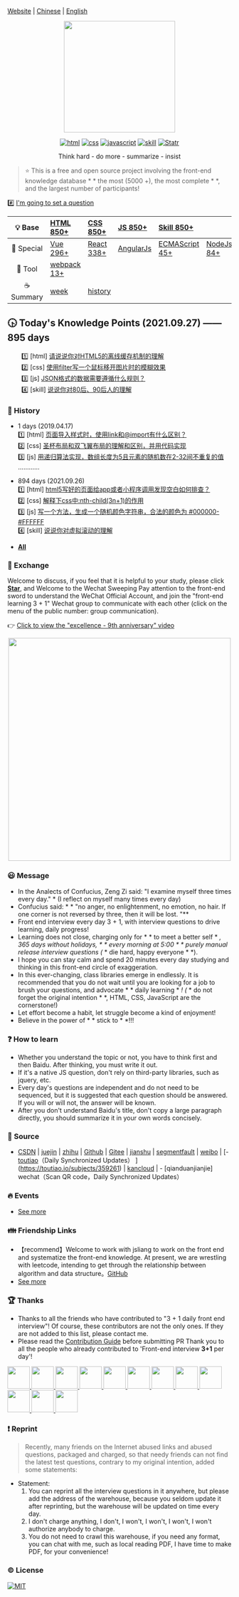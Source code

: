 [Website](http://www.h-camel.com/index.html) | [Chinese](https://github.com/haizlin/fe-interview/blob/master/README.md) | [English](https://github.com/haizlin/fe-interview/blob/master/README-en.md)

<div align="center">
    <a href="http://www.h-camel.com"><img src="http://www.h-camel.com/statics/images/logo.png" width="250px"></a>
</div>
  
<p align="center">
<a href="https://github.com/haizlin/fe-interview/issues"><img src="https://img.shields.io/github/languages/top/badges/shields.svg?label=html" alt="html"></a>
  <a href="https://github.com/haizlin/fe-interview/issues"><img src="https://img.shields.io/github/languages/top/badges/shields.svg?label=css" alt="css"></a>
  <a href="https://github.com/haizlin/fe-interview/issues"><img src="https://img.shields.io/github/languages/top/badges/shields.svg?label=javascript" alt="javascript"></a>
  <a href="https://github.com/haizlin/fe-interview/issues"><img src="https://img.shields.io/github/languages/top/badges/shields.svg?label=skill" alt="skill"></a>
  <a href="https://github.com/haizlin/fe-interview/stargazers"><img src="https://img.shields.io/redmine/plugin/stars/redmine_xlsx_format_issue_exporter.svg" alt="Statr"></a>
</p>
<p align="center">
    Think hard - do more - summarize - insist
</p>

> :star: This is a free and open source project involving the front-end knowledge database * * the most (5000 +), the most complete * *, and the largest number of participants!

:hash: [I'm going to set a question](http://www.h-camel.com/contribution.html) 

| :bulb: Base | [HTML 850+](category/html.md) | [CSS 850+](category/css.md) | [JS 850+](category/js.md) | [Skill 850+](category/skill.md) |  | | | 
| :---: | :---- | :--- | :---- | :---- | :---- | :---- | :---- | 
| :newspaper: Special | [Vue 296+](lib/Vue.md) | [React 338+](lib/React.md) | [AngularJs](lib/AngularJs.md)  | [ECMAScript 45+](category/ECMAScript.md) | [NodeJs 84+](category/nodejs.md) | [jQuery](lib/jQuery.md) | [wxapp](lib/wxapp.md) | 
| :hammer: Tool | [webpack 13+](tools/webpack.md) | 
| :coffee: Summary | [week](category/week.md) | [history](category/history.md)  |


## :clock430: Today's Knowledge Points (2021.09.27) —— 895 days  
&nbsp;&nbsp;&nbsp;&nbsp;&nbsp;&nbsp;&nbsp;&nbsp;:one: [html] [请说说你对HTML5的离线缓存机制的理解](https://github.com/haizlin/fe-interview/issues/4503)  
&nbsp;&nbsp;&nbsp;&nbsp;&nbsp;&nbsp;&nbsp;&nbsp;:two: [css] [使用filter写一个鼠标移开图片时的模糊效果](https://github.com/haizlin/fe-interview/issues/4504)  
&nbsp;&nbsp;&nbsp;&nbsp;&nbsp;&nbsp;&nbsp;&nbsp;:three: [js] [JSON格式的数据需要遵循什么规则？](https://github.com/haizlin/fe-interview/issues/4505)  
&nbsp;&nbsp;&nbsp;&nbsp;&nbsp;&nbsp;&nbsp;&nbsp;:four: [skill] [说说你对80后、90后人的理解](https://github.com/haizlin/fe-interview/issues/4506)  
 
  
### :camel: History
- 1 days (2019.04.17)  
    :one: [html] [页面导入样式时，使用link和@import有什么区别？](https://github.com/haizlin/fe-interview/issues/1)  
    :two: [css] [圣杯布局和双飞翼布局的理解和区别，并用代码实现](https://github.com/haizlin/fe-interview/issues/2)  
    :three: [js] [用递归算法实现，数组长度为5且元素的随机数在2-32间不重复的值](https://github.com/haizlin/fe-interview/issues/3)  
    …………  


- 894 days (2021.09.26)  
    	 :one: [html] [html5写好的页面给app或者小程序调用发现空白如何排查？](https://github.com/haizlin/fe-interview/issues/4498)  
	 :two: [css] [解释下css中:nth-child(3n+1)的作用](https://github.com/haizlin/fe-interview/issues/4499)  
	 :three: [js] [写一个方法，生成一个随机颜色字符串，合法的颜色为 #000000-#FFFFFF](https://github.com/haizlin/fe-interview/issues/4500)  
	 :four: [skill] [说说你对虚拟滚动的理解](https://github.com/haizlin/fe-interview/issues/4501)  
 
	
- **[All](category/history.md)**

### :baby_chick: Exchange
Welcome to discuss, if you feel that it is helpful to your study, please click [**Star**](https://github.com/haizlin/fe-interview), and Welcome to the Wechat Sweeping Pay attention to the front-end sword to understand the WeChat Official Account, and join the "front-end learning 3 + 1" Wechat group to communicate with each other (click on the menu of the public number: group communication).


:point_right:  [Click to view the "excellence - 9th anniversary" video](https://v.youku.com/v_show/id_XNDI2NDUyOTY2MA==.html?spm=a2h3j.8428770.3416059.1)  

<p align="center">
    <img src="https://github.com/haizlin/fe-interview/raw/master/resource/images/qrcode_liang.jpg" width="500px">
</p>

### :smiley: Message
- In the Analects of Confucius, Zeng Zi said: "I examine myself three times every day." * (I reflect on myself many times every day)
- Confucius said: * * "no anger, no enlightenment, no emotion, no hair. If one corner is not reversed by three, then it will be lost. "**
- Front end interview every day 3 + 1, with interview questions to drive learning, daily progress!
- Learning does not close, charging only for * * to meet a better self * *, 365 days without holidays, * * every morning at 5:00 * * purely manual release interview questions (* * die hard, happy everyone * *).
- I hope you can stay calm and spend 20 minutes every day studying and thinking in this front-end circle of exaggeration.
- In this ever-changing, class libraries emerge in endlessly. It is recommended that you do not wait until you are looking for a job to brush your questions, and advocate * * daily learning * *! (* * do not forget the original intention * *, HTML, CSS, JavaScript are the cornerstone!)
- Let effort become a habit, let struggle become a kind of enjoyment!
- Believe in the power of * * stick to * *!!!

### :question: How to learn
- Whether you understand the topic or not, you have to think first and then Baidu. After thinking, you must write it out.
- If it's a native JS question, don't rely on third-party libraries, such as jquery, etc.
- Every day's questions are independent and do not need to be sequenced, but it is suggested that each question should be answered. If you will or will not, the answer will be known.
- After you don't understand Baidu's title, don't copy a large paragraph directly, you should summarize it in your own words concisely.

### :palm_tree: Source
- [CSDN](https://blog.csdn.net/u013778905) | [juejin](https://juejin.im/user/5b5ff865f265da0f6b771700/posts) | [zhihu](https://zhuanlan.zhihu.com/fe-interview) | [Github](https://github.com/haizlin/fe-interview) | [Gitee](https://gitee.com/haizhilin/fe-interview) | [jianshu](https://www.jianshu.com/c/1ba24fbe0006) | [segmentfault](https://segmentfault.com/blog/frontend-interview) | [weibo](https://weibo.com/haizlin) | [- [toutiao](https://toutiao.io/subjects/359261)（Daily Synchronized Updates）
](https://toutiao.io/subjects/359261) | [kancloud](https://www.kancloud.cn/aya001001/fe-interview) | - [qianduanjianjie] wechat（Scan QR code，Daily Synchronized Updates）

### :fire: Events
* [See more](./resource/md/event.md)

### :family: Friendship Links
* 【recommend】Welcome to work with jsliang to work on the front end and systematize the front-end knowledge. At present, we are wrestling with leetcode, intending to get through the relationship between algorithm and data structure。[GitHub](https://github.com/LiangJunrong/document-library)
* [See more](./resource/md/link.md)

### :trophy: Thanks
* Thanks to all the friends who have contributed to "3 + 1 daily front end interview"! Of course, these contributors are not the only ones. If they are not added to this list, please contact me.
* Please read the [Contribution Guide](https://github.com/haizlin/fe-interview/blob/master/.github/PULL_REQUEST_TEMPLATE.md) before submitting PR
Thank you to all the people who already contributed to 'Front-end interview **3+1** per day'!

<a href="https://github.com/qq674785876">
    <img src="https://avatars1.githubusercontent.com/u/24448911?s=400&v=4" width="50px">
</a>
<a href="https://github.com/undefinedYu">
    <img src="https://avatars1.githubusercontent.com/u/38064049?s=400&v=4" width="50px">
</a>
<a href="https://github.com/qingleizhang123">
    <img src="https://avatars1.githubusercontent.com/u/49708488?s=400&v=4" width="50px">
</a>
<a href="https://github.com/yxkhaha">
    <img src="https://avatars1.githubusercontent.com/u/36123736?s=400&v=4" width="50px">
</a>
<a href="https://github.com/AnsonZnl">
    <img src="https://avatars1.githubusercontent.com/u/29278068?s=400&v=4" width="50px">
</a>
<a href="https://github.com/xiangshuo1992">
    <img src="https://avatars1.githubusercontent.com/u/21164035?s=400&v=4" width="50px">
</a>
<a href="https://github.com/xiqi99520">
    <img src="https://avatars1.githubusercontent.com/u/7972665?s=400&v=4" width="50px">
</a>
<a href="https://github.com/LeannaLady">
    <img src="https://avatars1.githubusercontent.com/u/20693413?s=400&v=4" width="50px">
</a>
<a href="https://github.com/cxwht">
    <img src="https://avatars1.githubusercontent.com/u/48351839?s=400&v=4" width="50px">
</a>
<a href="https://github.com/zhaoqian0901">
    <img src="https://avatars1.githubusercontent.com/u/49831394?s=400&v=4" width="50px">
</a>
<a href="https://github.com/hiyangguo">
    <img src="https://avatars1.githubusercontent.com/u/15609339?s=400&v=4" width="50px">
</a>
<a href="https://github.com/Wscats">
    <img src="https://avatars1.githubusercontent.com/u/17243165?s=400&v=4" width="50px">
</a>

### :exclamation: Reprint
> Recently, many friends on the Internet abused links and abused questions, packaged and charged, so that needy friends can not find the latest test questions, contrary to my original intention, added some statements:

- Statement:
  1. You can reprint all the interview questions in it anywhere, but please add the address of the warehouse, because you seldom update it after reprinting, but the warehouse will be updated on time every day.
  2. I don't charge anything, I don't, I won't, I won't, I won't, I won't authorize anybody to charge.
  3. You do not need to crawl this warehouse, if you need any format, you can chat with me, such as local reading PDF, I have time to make PDF, for your convenience!

### :copyright: License
[![MIT](http://api.haizlin.cn/api?mod=interview&ctr=issues&act=generateSVG&type=a.svg)](https://github.com/haizlin/fe-interview/blob/master/LICENSE)

